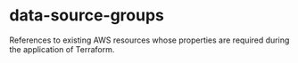 # data-source-groups

References to existing AWS resources whose properties are required during the application of Terraform.
